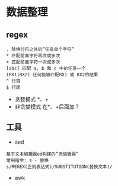 # 数据整理

## regex
```
. 除换行符之外的”任意单个字符”
* 匹配前面字符零次或多次
+ 匹配前面字符一次或多次
[abc] 匹配 a, b 和 c 中的任意一个
(RX1|RX2) 任何能够匹配RX1 或 RX2的结果
^ 行首
$ 行尾
```

- 贪婪模式 *、+
- 非贪婪模式 在*、+后面加？

## 工具
- sed
```
基于文本编辑器ed构建的”流编辑器” 
常用指令: s - 替换
s/REGEX(正则表达式)/SUBSTITUTION(替换文本)/
```
- awk

